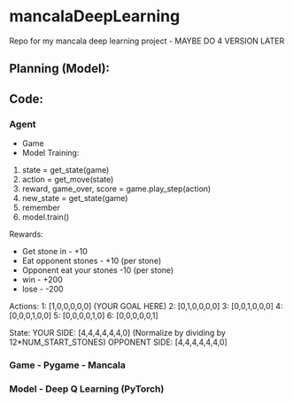 # mancalaDeepLearning
Repo for my mancala deep learning project - MAYBE DO 4 VERSION LATER

## Planning (Model):
## Code:
### Agent 
* Game
* Model
Training:
1. state = get_state(game)
2. action = get_move(state)
3. reward, game_over, score = game.play_step(action)
4. new_state = get_state(game)
5. remember
6. model.train()

Rewards:
* Get stone in - +10
* Eat opponent stones - +10 (per stone)
* Opponent eat your stones -10 (per stone)
* win - +200
* lose - -200

Actions:
1: [1,0,0,0,0,0] (YOUR GOAL HERE)
2: [0,1,0,0,0,0]
3: [0,0,1,0,0,0]
4: [0,0,0,1,0,0]
5: [0,0,0,0,1,0]
6: [0,0,0,0,0,1]

State:
YOUR SIDE: [4,4,4,4,4,4,0] (Normalize by dividing by 12*NUM_START_STONES)
OPPONENT SIDE: [4,4,4,4,4,4,0]

### Game - Pygame - Mancala
### Model - Deep Q Learning (PyTorch)